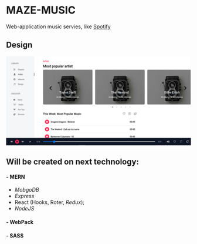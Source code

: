 # MAZE-MUSIC

Web-application music servies, like [Spotify](https://open.spotify.com/)

## Design
![alt text](https://github.com/alexkos971/maze-music/blob/master/src/assets/img/music_screen.png)


## Will be created on next technology:
#### - MERN
  + *MobgoDB*
  + *Express*
  + React (Hooks, Roter, *Redux*);
  + *NodeJS*
#### - WebPack
#### - SASS

  

  
